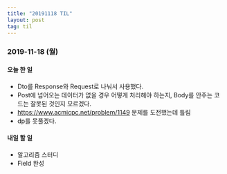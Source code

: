 ```yaml
---
title: "20191118 TIL"
layout: post
tag: til
---
```


### 2019-11-18 (월)
#### 오늘 한 일  
- Dto를 Response와 Request로 나눠서 사용했다.
- Post에 넘어오는 데이터가 없을 경우 어떻게 처리해야 하는지, Body를 안주는 코드는 잘못된 것인지 모르겠다.
- https://www.acmicpc.net/problem/1149 문제를 도전했는데 틀림
- dp를 못풀겠다.




#### 내일 할 일
- 알고리즘 스터디
- Field 완성

